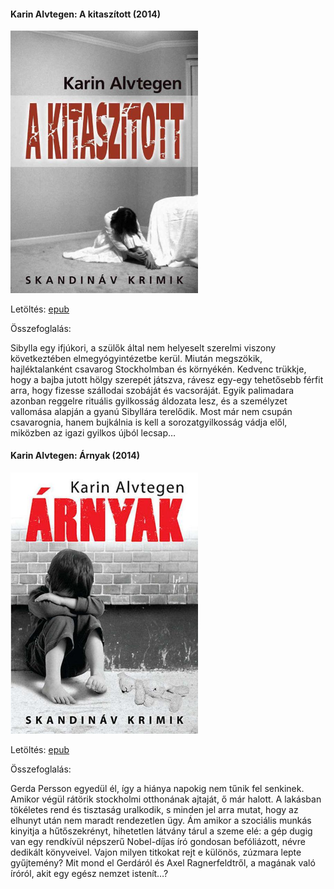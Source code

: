 #### <a name="id_673">Karin Alvtegen: A kitaszított (2014)</a>
<img src="https://github.com/BercziSandor/calibre_lib/raw/main/Karin%20Alvtegen/A%20kitaszitott%20%28673%29/cover.jpg" alt="cover" width="300"/>

Letöltés: [epub](https://github.com/BercziSandor/calibre_lib/raw/main/Karin%20Alvtegen/A%20kitaszitott%20%28673%29/A%20kitaszitott%20-%20Karin%20Alvtegen.epub)

Összefoglalás:
<div>
<p>Sibylla egy ifjúkori, a szülők által nem helyeselt szerelmi viszony következtében elmegyógyintézetbe kerül. Miután megszökik, hajléktalanként csavarog Stockholmban és környékén. Kedvenc trükkje, hogy a bajba jutott hölgy szerepét játszva, rávesz egy-egy tehetősebb férfit arra, hogy fizesse szállodai szobáját és vacsoráját. Egyik palimadara azonban reggelre rituális gyilkosság áldozata lesz, és a személyzet vallomása alapján a gyanú Sibyllára terelődik. Most már nem csupán csavarognia, hanem bujkálnia is kell a sorozatgyilkosság vádja elől, miközben az igazi gyilkos újból lecsap…</p></div>

#### <a name="id_676">Karin Alvtegen: Árnyak (2014)</a>
<img src="https://github.com/BercziSandor/calibre_lib/raw/main/Karin%20Alvtegen/Arnyak%20%28676%29/cover.jpg" alt="cover" width="300"/>

Letöltés: [epub](https://github.com/BercziSandor/calibre_lib/raw/main/Karin%20Alvtegen/Arnyak%20%28676%29/Arnyak%20-%20Karin%20Alvtegen.epub)

Összefoglalás:
<div>
<p>Gerda Persson egyedül él, így a hiánya napokig nem tűnik fel senkinek. Amikor végül rátörik stockholmi otthonának ajtaját, ő már halott. A lakásban tökéletes rend és tisztaság uralkodik, s minden jel arra mutat, hogy az elhunyt után nem maradt rendezetlen ügy. Ám amikor a szociális munkás kinyitja a hűtőszekrényt, hihetetlen látvány tárul a szeme elé: a gép dugig van egy rendkívül népszerű Nobel-díjas író gondosan befóliázott, névre dedikált könyveivel. Vajon milyen titkokat rejt e különös, zúzmara lepte gyűjtemény? Mit mond el Gerdáról és Axel Ragnerfeldtről, a magának való íróról, akit egy egész nemzet istenít…?</p></div>

